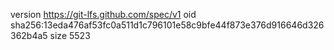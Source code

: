 version https://git-lfs.github.com/spec/v1
oid sha256:13eda476af53fc0a511d1c796101e58c9bfe44f873e376d916646d326362b4a5
size 5523
